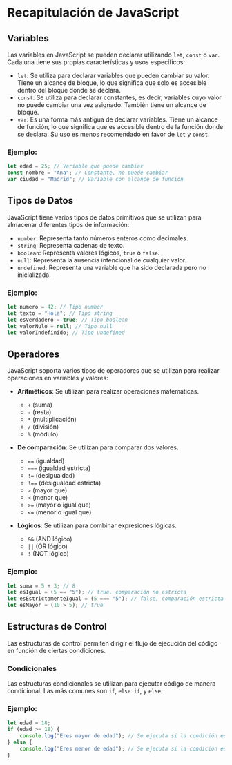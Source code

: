 # Recapitulación de JavaScript

## Variables
Las variables en JavaScript se pueden declarar utilizando `let`, `const` o `var`. Cada una tiene sus propias características y usos específicos:

- `let`: Se utiliza para declarar variables que pueden cambiar su valor. Tiene un alcance de bloque, lo que significa que solo es accesible dentro del bloque donde se declara.
- `const`: Se utiliza para declarar constantes, es decir, variables cuyo valor no puede cambiar una vez asignado. También tiene un alcance de bloque.
- `var`: Es una forma más antigua de declarar variables. Tiene un alcance de función, lo que significa que es accesible dentro de la función donde se declara. Su uso es menos recomendado en favor de `let` y `const`.

### Ejemplo:
```javascript
let edad = 25; // Variable que puede cambiar
const nombre = "Ana"; // Constante, no puede cambiar
var ciudad = "Madrid"; // Variable con alcance de función
```

## Tipos de Datos
JavaScript tiene varios tipos de datos primitivos que se utilizan para almacenar diferentes tipos de información:

- `number`: Representa tanto números enteros como decimales.
- `string`: Representa cadenas de texto.
- `boolean`: Representa valores lógicos, `true` o `false`.
- `null`: Representa la ausencia intencional de cualquier valor.
- `undefined`: Representa una variable que ha sido declarada pero no inicializada.

### Ejemplo:
```javascript
let numero = 42; // Tipo number
let texto = "Hola"; // Tipo string
let esVerdadero = true; // Tipo boolean
let valorNulo = null; // Tipo null
let valorIndefinido; // Tipo undefined
```

## Operadores
JavaScript soporta varios tipos de operadores que se utilizan para realizar operaciones en variables y valores:

- **Aritméticos**: Se utilizan para realizar operaciones matemáticas.
    - `+` (suma)
    - `-` (resta)
    - `*` (multiplicación)
    - `/` (división)
    - `%` (módulo)

- **De comparación**: Se utilizan para comparar dos valores.
    - `==` (igualdad)
    - `===` (igualdad estricta)
    - `!=` (desigualdad)
    - `!==` (desigualdad estricta)
    - `>` (mayor que)
    - `<` (menor que)
    - `>=` (mayor o igual que)
    - `<=` (menor o igual que)

- **Lógicos**: Se utilizan para combinar expresiones lógicas.
    - `&&` (AND lógico)
    - `||` (OR lógico)
    - `!` (NOT lógico)

### Ejemplo:
```javascript
let suma = 5 + 3; // 8
let esIgual = (5 == "5"); // true, comparación no estricta
let esEstrictamenteIgual = (5 === "5"); // false, comparación estricta
let esMayor = (10 > 5); // true
```

## Estructuras de Control
Las estructuras de control permiten dirigir el flujo de ejecución del código en función de ciertas condiciones.

### Condicionales
Las estructuras condicionales se utilizan para ejecutar código de manera condicional. Las más comunes son `if`, `else if`, y `else`.

### Ejemplo:
```javascript
let edad = 18;
if (edad >= 18) {
    console.log("Eres mayor de edad"); // Se ejecuta si la condición es verdadera
} else {
    console.log("Eres menor de edad"); // Se ejecuta si la condición es falsa
}
```
